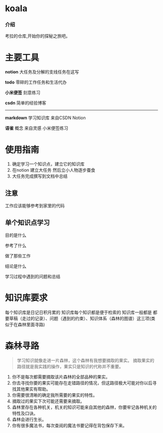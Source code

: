 # koala

### 介绍

考拉的仓库,开始你的探秘之旅吧。

# 主要工具

**notion**  大任务及分解的支线任务在这写

**todo**  零碎的工作任务和生活代办

**小米便签**  刻意练习

**csdn** 简单的经验博客

------

**markdown**  学习知识库  来自CSDN Notion

**语雀**    概念  来自灵感 小米便签练习

#  使用指南

1. 确定学习一个知识点，建立它的知识库
2. 在notion 建立大任务 然后立小人物逐步蚕食
3. 大任务完成撰写到文档中总结

## 注意

工作应该能够参考到家里的代码

## 单个知识点学习
目的是什么

参考了什么

做了那些工作

结论是什么

学习过程中遇到的问题和总结

# 知识库要求

每个知识库是日记日积月累的
知识库每个知识都是便于检索的
知识库一般都是 都要草稿（走过的记录）、问题（遇到的约束）、知识体系（森林的图谱）这三项(类似于在森林里面寻路)



# 森林寻路

> 学习知识就像走进一片森林，这个森林有我想要摘取的果实。
> 摘取果实的路径就是我实践的操作，果实只是知识的代称并不重要。

1. 你不是每次都需要摘取该片森林的全部品种的果实。
2. 你去寻找你要的果实可能存在走错路径的情况，但这路径极大可能对你以后寻找其他果实有帮助。
3. 你需要很清晰的确定我所需要的果实的特性。
4. 摘取过的果实下次可能还需要来摘取。
5. 森林里存在各种机关，机关的知识可能来自其他的森林，你要牢记各种机关的特性及口诀。
6. 森林会进行生长。
7. 你有很多魔法书，每次查阅的魔法书要记得在背包保存下来。

